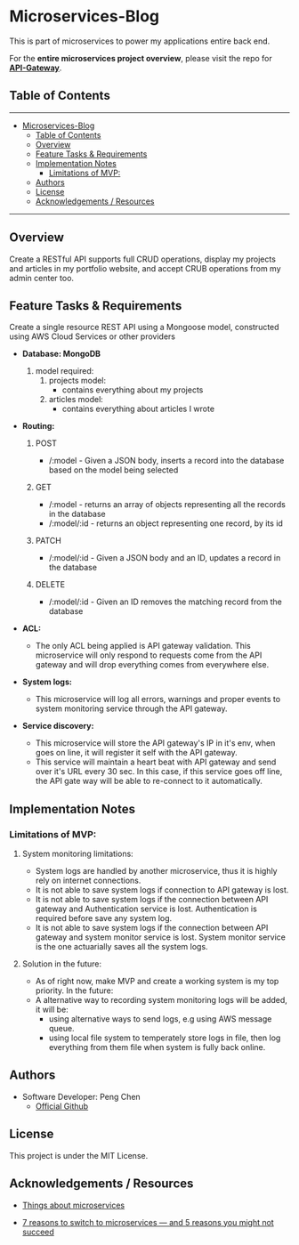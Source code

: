 # Microservices-Blog

This is part of microservices to power my applications entire back end. 

For the **entire microservices project overview**, please visit the repo for [**API-Gateway**](https://github.com/PengChen11/Microservices-API_Gateway).

## Table of Contents

---

- [Microservices-Blog](#microservices-blog)
  - [Table of Contents](#table-of-contents)
  - [Overview](#overview)
  - [Feature Tasks & Requirements](#feature-tasks--requirements)
  - [Implementation Notes](#implementation-notes)
    - [Limitations of MVP:](#limitations-of-mvp)
  - [Authors](#authors)
  - [License](#license)
  - [Acknowledgements / Resources](#acknowledgements--resources)

---

## Overview

Create a RESTful API supports full CRUD operations, display my projects and articles in my portfolio website, and accept CRUB operations from my admin center too.

## Feature Tasks & Requirements

Create a single resource REST API using a Mongoose model, constructed using AWS Cloud Services or other providers

- **Database: MongoDB**
  1. model required:
     1. projects model:
        - contains everything about my projects
     2. articles model:
        - contains everything about articles I wrote

- **Routing:**
  1. POST
     - /:model - Given a JSON body, inserts a record into the database based on the model being selected

  2. GET
     - /:model - returns an array of objects representing all the records in the database
     - /:model/:id - returns an object representing one record, by its id
  
  3. PATCH
     - /:model/:id - Given a JSON body and an ID, updates a record in the database

  4. DELETE
     - /:model/:id - Given an ID removes the matching record from the database

- **ACL:**
  - The only ACL being applied is API gateway validation. This microservice will only respond to requests come from the API gateway and will drop everything comes from everywhere else.

- **System logs:**
  - This microservice will log all errors, warnings and proper events to system monitoring service through the API gateway.

- **Service discovery:**
  - This microservice will store the API gateway's IP in it's env, when goes on line, it will register it self with the API gateway.
  - This service will maintain a heart beat with API gateway and send over it's URL every 30 sec. In this case, if this service goes off line, the API gate way will be able to re-connect to it automatically.

## Implementation Notes

### Limitations of MVP:

1. System monitoring limitations:
   - System logs are handled by another microservice, thus it is highly rely on internet connections.
   - It is not able to save system logs if connection to API gateway is lost.
   - It is not able to save system logs if the connection between API gateway and Authentication service is lost. Authentication is required before save any system log.
   - It is not able to save system logs if the connection between API gateway and system monitor service is lost. System monitor service is the one actuarially saves all the system logs.

2. Solution in the future:
   - As of right now, make MVP and create a working system is my top priority. In the future:
   - A alternative way to recording system monitoring logs will be added, it will be:
     - using alternative ways to send logs, e.g using AWS message queue.
     - using local file system to temperately store logs in file, then log everything from them file when system is fully back online.

## Authors

- Software Developer: Peng Chen
  - [Official Github](https://github.com/PengChen11)

## License

This project is under the MIT License.

## Acknowledgements / Resources

- [Things about microservices](https://microservices.io)

- [7 reasons to switch to microservices — and 5 reasons you might not succeed](https://www.cio.com/article/3201193/7-reasons-to-switch-to-microservices-and-5-reasons-you-might-not-succeed.html)